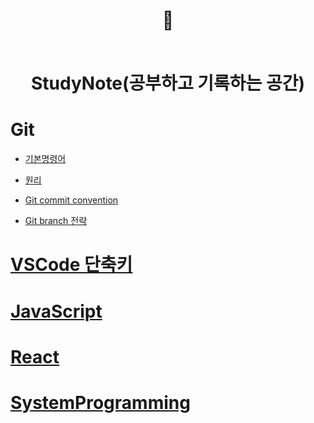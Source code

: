<div align="center">

<h1> 📝
<br>
<br>

StudyNote(공부하고 기록하는 공간)</h1>

</div>

# Git

- [기본명령어](https://gigthub.com/Whoknow77/StudyNote/blob/master/Git/command.md)

- [원리](https://github.com/Whoknow77/StudyNote/blob/master/Git/gistory.md)

- [Git commit convention](https://github.com/Whoknow77/StudyNote/blob/master/Git/cmconvention.md)

- [Git branch 전략](https://github.com/Whoknow77/StudyNote/blob/master/Git/gitbranch.md)

# [VSCode 단축키](command/command.md)

# [JavaScript](./js/js.md)

# [React](./React/README.md)

# [SystemProgramming](https://github.com/Whoknow77/StudyNote/blob/master/System/system.md)
